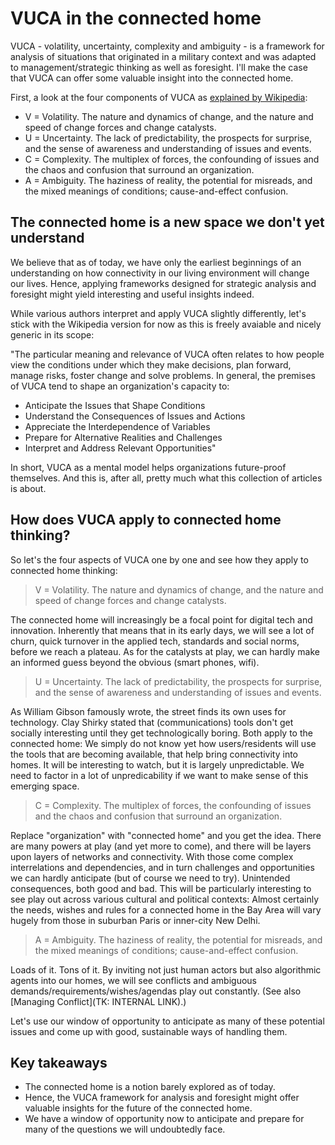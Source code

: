 # VUCA in the connected home

VUCA - volatility, uncertainty, complexity and ambiguity - is a framework for analysis of situations that originated in a military context and was adapted to management/strategic thinking as well as foresight. I'll make the case that VUCA can offer some valuable insight into the connected home.

First, a look at the four components of VUCA as [explained by Wikipedia](https://en.wikipedia.org/wiki/Volatility,_uncertainty,_complexity_and_ambiguity):

- V = Volatility. The nature and dynamics of change, and the nature and speed of change forces and change catalysts.
- U = Uncertainty. The lack of predictability, the prospects for surprise, and the sense of awareness and understanding of issues and events.
- C = Complexity. The multiplex of forces, the confounding of issues and the chaos and confusion that surround an organization.
- A = Ambiguity. The haziness of reality, the potential for misreads, and the mixed meanings of conditions; cause-and-effect confusion.

## The connected home is a new space we don't yet understand

We believe that as of today, we have only the earliest beginnings of an understanding on how connectivity in our living environment will change our lives. Hence, applying frameworks designed for strategic analysis and foresight might yield interesting and useful insights indeed. 

While various authors interpret and apply VUCA slightly differently, let's stick with the Wikipedia version for now as this is freely avaiable and nicely generic in its scope:

"The particular meaning and relevance of VUCA often relates to how people view the conditions under which they make decisions, plan forward, manage risks, foster change and solve problems. In general, the premises of VUCA tend to shape an organization's capacity to:

- Anticipate the Issues that Shape Conditions
- Understand the Consequences of Issues and Actions
- Appreciate the Interdependence of Variables
- Prepare for Alternative Realities and Challenges
- Interpret and Address Relevant Opportunities"

In short, VUCA as a mental model helps organizations future-proof themselves. And this is, after all, pretty much what this collection of articles is about.

## How does VUCA apply to connected home thinking?

So let's the four aspects of VUCA one by one and see how they apply to connected home thinking:

> V = Volatility. The nature and dynamics of change, and the nature and speed of change forces and change catalysts.

The connected home will increasingly be a focal point for digital tech and innovation. Inherently that means that in its early days, we will see a lot of churn, quick turnover in the applied tech, standards and social norms, before we reach a plateau. As for the catalysts at play, we can hardly make an informed guess beyond the obvious (smart phones, wifi).

> U = Uncertainty. The lack of predictability, the prospects for surprise, and the sense of awareness and understanding of issues and events.

As William Gibson famously wrote, the street finds its own uses for technology. Clay Shirky stated that (communications) tools don't get socially interesting until they get technologically boring. Both apply to the connected home: We simply do not know yet how users/residents will use the tools that are becoming available, that help bring connectivity into homes. It will be interesting to watch, but it is largely unpredictable. We need to factor in a lot of unpredicability if we want to make sense of this emerging space.

> C = Complexity. The multiplex of forces, the confounding of issues and the chaos and confusion that surround an organization.

Replace "organization" with "connected home" and you get the idea. There are many powers at play (and yet more to come), and there will be layers upon layers of networks and connectivity. With those come complex interrelations and dependencies, and in turn challenges and opportunities we can hardly anticipate (but of course we need to try). Unintended consequences, both good and bad. This will be particularly interesting to see play out across various cultural and political contexts: Almost certainly the needs, wishes and rules for a connected home in the Bay Area will vary hugely from those in suburban Paris or inner-city New Delhi.

> A = Ambiguity. The haziness of reality, the potential for misreads, and the mixed meanings of conditions; cause-and-effect confusion.

Loads of it. Tons of it. By inviting not just human actors but also algorithmic agents into our homes, we will see conflicts and ambiguous demands/requirements/wishes/agendas play out constantly. (See also [Managing Conflict](TK: INTERNAL LINK).)

Let's use our window of opportunity to anticipate as many of these potential issues and come up with good, sustainable ways of handling them.

## Key takeaways

- The connected home is a notion barely explored as of today.
- Hence, the VUCA framework for analysis and foresight might offer valuable insights for the future of the connected home.
- We have a window of opportunity now to anticipate and prepare for many of the questions we will undoubtedly face.